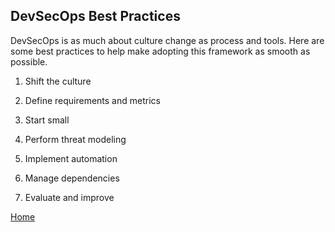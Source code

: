 ## DevSecOps Best Practices


DevSecOps is as much about culture change as process and tools. Here are some best practices to help make adopting this framework as smooth as possible.

1. Shift the culture

2. Define requirements and metrics

3. Start small

4. Perform threat modeling

5. Implement automation

6. Manage dependencies

7. Evaluate and improve

[Home](https://kangdmi.github.io/skills-github-pages/)


